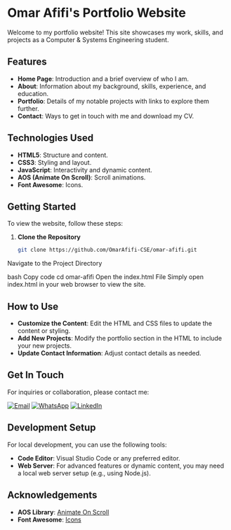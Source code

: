 # Omar Afifi's Portfolio Website

Welcome to my portfolio website! This site showcases my work, skills, and projects as a Computer & Systems Engineering student.

## Features

- **Home Page**: Introduction and a brief overview of who I am.
- **About**: Information about my background, skills, experience, and education.
- **Portfolio**: Details of my notable projects with links to explore them further.
- **Contact**: Ways to get in touch with me and download my CV.


## Technologies Used

- **HTML5**: Structure and content.
- **CSS3**: Styling and layout.
- **JavaScript**: Interactivity and dynamic content.
- **AOS (Animate On Scroll)**: Scroll animations.
- **Font Awesome**: Icons.

## Getting Started

To view the website, follow these steps:

1. **Clone the Repository**
   ```bash
   git clone https://github.com/OmarAfifi-CSE/omar-afifi.git
Navigate to the Project Directory

bash
Copy code
cd omar-afifi
Open the index.html File Simply open index.html in your web browser to view the site.

## How to Use

- **Customize the Content**: Edit the HTML and CSS files to update the content or styling.
- **Add New Projects**: Modify the portfolio section in the HTML to include your new projects.
- **Update Contact Information**: Adjust contact details as needed.

## Get In Touch
For inquiries or collaboration, please contact me:

[![Email](https://img.shields.io/badge/-Email-1690DF?logo=gmail&logoColor=white)](mailto:omarafifi.cse@gmail.com)
[![WhatsApp](https://img.shields.io/badge/-WhatsApp-25D366?logo=whatsapp&logoColor=white)](https://wa.me/201154403740)
[![LinkedIn](https://img.shields.io/badge/-LinkedIn-0A66C2?logo=linkedin&logoColor=white)](https://www.linkedin.com/in/omarafifi-cse/)

## Development Setup

For local development, you can use the following tools:

- **Code Editor**: Visual Studio Code or any preferred editor.
- **Web Server**: For advanced features or dynamic content, you may need a local web server setup (e.g., using Node.js).

## Acknowledgements

- **AOS Library**: [Animate On Scroll](https://michalsnik.github.io/aos/)
- **Font Awesome**: [Icons](https://fontawesome.com/)
